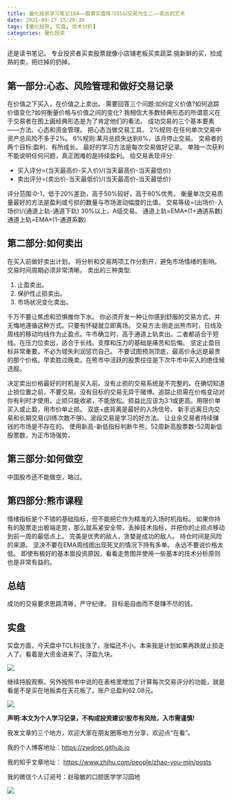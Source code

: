 ```yaml
---
title: 量化投资学习笔记164——股票实盘练习55以交易为生二——卖出的艺术
date: 2021-09-27 15:20:30
tags: [量化投资, 实盘, 技术分析]
categories: 量化投资
---
```

还是读书笔记。
专业投资者买卖股票就像小店铺老板买卖蔬菜:挑新鲜的买，捡成熟的卖，把烂掉的扔掉。

## 第一部分:心态、风险管理和做好交易记录

在价值之下买入，在价值之上卖出。
需要回答三个问题:如何定义价值?如何追踪价值变化?如何衡量价格与价值之间的变化?
我相信大多数经典形态的所谓意义在于交易者在图上画经典形态是为了肯定他们的看法。
成功交易的三个基本要素——方法、心态和资金管理。
把心态当做交易工具。
2%规则:在任何单次交易中资产总风险不多于2%。
6%规则:某月总损失达到6%，该月停止交易。
交易者的两个目标:盈利、有所成长。
最好的学习方法是每次交易做好记录。
单独一次获利不能说明任何问题，真正困难的是持续盈利。
给交易表现评分:
- 买入评分=(当天最高价-买入价)/(当天最高价-当天最低价)
- 卖出评分=(卖出价-当天最低价)/(当天最高价-当天最低价)

评分范围:0-1，低于20%差劲，高于50%较好，高于80%优秀。
衡量单次交易质量最好的方法是盈利或亏损的数量与市场波动幅度的比值。
交易等级=(出场价-入场价)/(通道上轨-通道下轨)
30%以上，A级交易。
通道上轨=EMA*(1+通道系数)
通道上轨=EMA*(1-通道系数)

## 第二部分:如何卖出

在买入前做好卖出计划。
将分析和交易两项工作分割开，避免市场情绪的影响。
交易时间周期必须非常清晰。
卖出的三种类型:
1. 止盈卖出。
2. 保护性止损卖出。
3. 市场状况变化卖出。   

千万不要让焦虑和恐惧推你下水。
你必须开发一种让你感到舒服的交易方式，并无悔地遵循这种方式。只要有怀疑就立即离场。
交易方法:刚走出熊市时，日线及周线的移动均线作为止盈点。牛市确立时，高于通道上轨卖出。二者都适合于短线。在压力位卖出，适合于长线。支撑和压力的基础是痛苦和后悔。
坚定止盈目标非常重要，不必为错失利润惩罚自己。
不要试图预测顶底，最高价永远是最贵的那个价格。早卖胜过晚卖。在熊市中活跃的股票往往是下次牛市中买入的绝佳候选股。

决定卖出价格最好的时机是买入前。没有止损的交易系统是不完整的。在确切知道止损位置之前，不要交易。没有目标的交易无异于赌博。追踪止损需在价格变动对你有利时才使用。止损只能收紧，不能放松。损益比应该为3:1或更高。用限价单买入或止盈，用市价单止损。
双底+底背离是最好的入场信号。
新手远离日内交易和长期交易(训练次数不够)。波段交易是学习的好方法。
让业余交易者持续赚钱的市场是不存在的。
使用新高-新低指标判断牛熊，52周新高股票数-52周新低股票数，为正市场强势。

## 第三部分:如何做空

中国股市还不能做空，略过。

## 第四部分:熊市课程

情绪指标是个不错的基础指标，但不能把它作为精准的入场时机指标。
如果你持有的股票走出极端走势，那么就系紧安全带，丢掉技术指标，并把你的止损点移动到前一周的最低点上。
完美是优秀的敌人，贪婪是成功的敌人。
持仓时间是风险的来源。
坚决不要在EMA周线图出现死叉的情况下持有多单。
永远不要说价格太低。
即使有极好的基本面投资原因，看看走势图并使用一些基本的技术分析原则也是非常有益的。

## 总结

成功的交易要求思路清晰，严守纪律。
目标是自由而不是赚不尽的钱。

## 实盘
实盘方面，今天盘中TCL科技涨了，涨幅还不小。本来我是计划如果再跌就止损走人了。看着是大资金进来了。浮盈九块。

![](https://zymblog-1258069789.cos.ap-chengdu.myqcloud.com/blog0178-QTLearn/134/01.jpg)

继续持股观察。另外按照书中说的在表格里增加了计算每次交易评分的功能，就是看是不是买在地板卖在天花板了。账户总盈利62.08元。

![](https://zymblog-1258069789.cos.ap-chengdu.myqcloud.com/blog0178-QTLearn/134/02.jpg)


**声明:本文为个人学习记录，不构成投资建议!股市有风险，入市需谨慎!**


我发文章的三个地方，欢迎大家在朋友圈等地方分享，欢迎点“在看”。

我的个人博客地址：https://zwdnet.github.io

我的知乎文章地址： https://www.zhihu.com/people/zhao-you-min/posts

我的微信个人订阅号：赵瑜敏的口腔医学学习园地


![](https://zymblog-1258069789.cos.ap-chengdu.myqcloud.com/other/wx.jpg)
